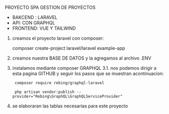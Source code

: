 PROYECTO SPA GESTION DE PROYECTOS

- BAKCEND : LARAVEL
- API: CON GRAPHQL
- FRONTEND:  VUE Y TAILWIND


1. creamos el proyecto laravel con composer:

    composer create-project laravel/laravel example-app

2. creamos nuestra BASE DE DATOS y la agregamos al archivo .ENV

3. instalamos mediante composer GRAPHQL
    3.1. nos podemos dirigir a esta pagina GITHUB y seguir los pasos que se muestran acontinuacion:
        
        composer require rebing/graphql-laravel

        php artisan vendor:publish --provider="Rebing\GraphQL\GraphQLServiceProvider"

4. se elaboraran las tablas necesarias para este proyecto
